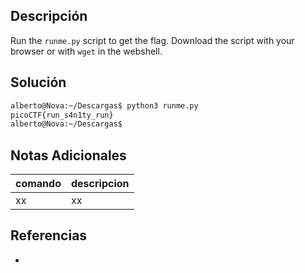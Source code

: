 ## Descripción

Run the `runme.py` script to get the flag. Download the script with your browser or with `wget` in the webshell.

## Solución

```bash
alberto@Nova:~/Descargas$ python3 runme.py 
picoCTF{run_s4n1ty_run}
alberto@Nova:~/Descargas$ 
```

## Notas Adicionales
|comando|descripcion|
|---|---|
|xx|xx|

## Referencias
- []()
